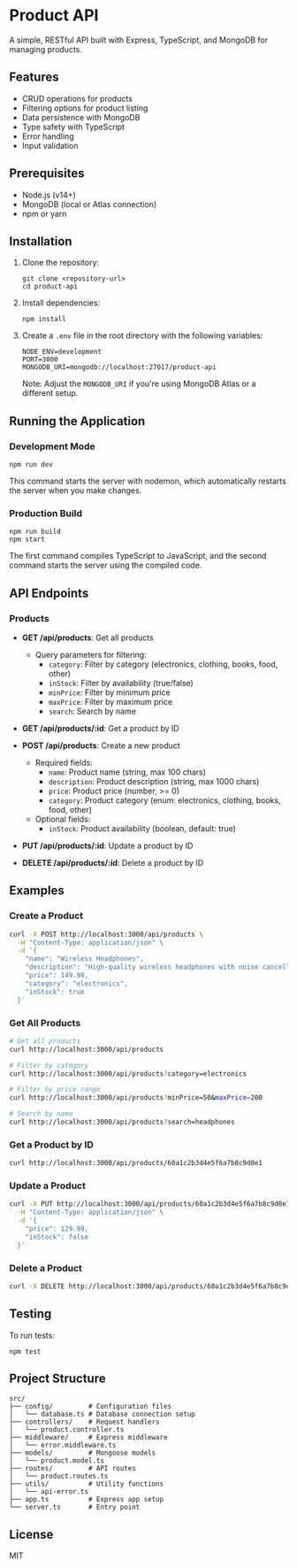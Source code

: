 # Product API

A simple, RESTful API built with Express, TypeScript, and MongoDB for managing products.

## Features

- CRUD operations for products
- Filtering options for product listing
- Data persistence with MongoDB
- Type safety with TypeScript
- Error handling
- Input validation

## Prerequisites

- Node.js (v14+)
- MongoDB (local or Atlas connection)
- npm or yarn

## Installation

1. Clone the repository:
   ```
   git clone <repository-url>
   cd product-api
   ```

2. Install dependencies:
   ```
   npm install
   ```

3. Create a `.env` file in the root directory with the following variables:
   ```
   NODE_ENV=development
   PORT=3000
   MONGODB_URI=mongodb://localhost:27017/product-api
   ```

   Note: Adjust the `MONGODB_URI` if you're using MongoDB Atlas or a different setup.

## Running the Application

### Development Mode

```
npm run dev
```

This command starts the server with nodemon, which automatically restarts the server when you make changes.

### Production Build

```
npm run build
npm start
```

The first command compiles TypeScript to JavaScript, and the second command starts the server using the compiled code.

## API Endpoints

### Products

- **GET /api/products**: Get all products
  - Query parameters for filtering:
    - `category`: Filter by category (electronics, clothing, books, food, other)
    - `inStock`: Filter by availability (true/false)
    - `minPrice`: Filter by minimum price
    - `maxPrice`: Filter by maximum price
    - `search`: Search by name

- **GET /api/products/:id**: Get a product by ID

- **POST /api/products**: Create a new product
  - Required fields:
    - `name`: Product name (string, max 100 chars)
    - `description`: Product description (string, max 1000 chars)
    - `price`: Product price (number, >= 0)
    - `category`: Product category (enum: electronics, clothing, books, food, other)
  - Optional fields:
    - `inStock`: Product availability (boolean, default: true)

- **PUT /api/products/:id**: Update a product by ID

- **DELETE /api/products/:id**: Delete a product by ID

## Examples

### Create a Product

```bash
curl -X POST http://localhost:3000/api/products \
  -H "Content-Type: application/json" \
  -d '{
    "name": "Wireless Headphones",
    "description": "High-quality wireless headphones with noise cancellation",
    "price": 149.99,
    "category": "electronics",
    "inStock": true
  }'
```

### Get All Products

```bash
# Get all products
curl http://localhost:3000/api/products

# Filter by category
curl http://localhost:3000/api/products?category=electronics

# Filter by price range
curl http://localhost:3000/api/products?minPrice=50&maxPrice=200

# Search by name
curl http://localhost:3000/api/products?search=headphones
```

### Get a Product by ID

```bash
curl http://localhost:3000/api/products/60a1c2b3d4e5f6a7b8c9d0e1
```

### Update a Product

```bash
curl -X PUT http://localhost:3000/api/products/60a1c2b3d4e5f6a7b8c9d0e1 \
  -H "Content-Type: application/json" \
  -d '{
    "price": 129.99,
    "inStock": false
  }'
```

### Delete a Product

```bash
curl -X DELETE http://localhost:3000/api/products/60a1c2b3d4e5f6a7b8c9d0e1
```

## Testing

To run tests:

```
npm test
```

## Project Structure

```
src/
├── config/         # Configuration files
│   └── database.ts # Database connection setup
├── controllers/    # Request handlers
│   └── product.controller.ts
├── middleware/     # Express middleware
│   └── error.middleware.ts
├── models/         # Mongoose models
│   └── product.model.ts
├── routes/         # API routes
│   └── product.routes.ts
├── utils/          # Utility functions
│   └── api-error.ts
├── app.ts          # Express app setup
└── server.ts       # Entry point
```

## License

MIT
